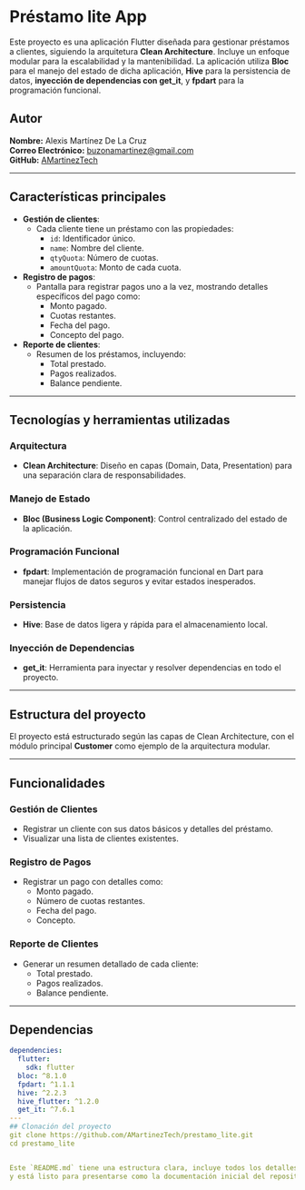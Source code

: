 # Préstamo lite App

Este proyecto es una aplicación Flutter diseñada para gestionar préstamos a clientes, siguiendo la arquitetura **Clean Architecture**.
Incluye un enfoque modular para la escalabilidad y la mantenibilidad. La aplicación utiliza **Bloc** para el manejo del estado de dicha aplicación,
**Hive** para la persistencia de datos, **inyección de dependencias con get_it**, y **fpdart** para la programación funcional.

## Autor

**Nombre:** Alexis Martínez De La Cruz  
**Correo Electrónico:** buzonamartinez@gmail.com  
**GitHub:** [AMartinezTech](https://github.com/AMartinezTech)

---

## Características principales

- **Gestión de clientes**:
  - Cada cliente tiene un préstamo con las propiedades:
    - `id`: Identificador único.
    - `name`: Nombre del cliente.
    - `qtyQuota`: Número de cuotas.
    - `amountQuota`: Monto de cada cuota.
- **Registro de pagos**:
  - Pantalla para registrar pagos uno a la vez, mostrando detalles específicos del pago como:
    - Monto pagado.
    - Cuotas restantes.
    - Fecha del pago.
    - Concepto del pago.
- **Reporte de clientes**:
  - Resumen de los préstamos, incluyendo:
    - Total prestado.
    - Pagos realizados.
    - Balance pendiente.

---

## Tecnologías y herramientas utilizadas

### Arquitectura

- **Clean Architecture**: Diseño en capas (Domain, Data, Presentation) para una separación clara de responsabilidades.

### Manejo de Estado

- **Bloc (Business Logic Component)**: Control centralizado del estado de la aplicación.

### Programación Funcional

- **fpdart**: Implementación de programación funcional en Dart para manejar flujos de datos seguros y evitar estados inesperados.

### Persistencia

- **Hive**: Base de datos ligera y rápida para el almacenamiento local.

### Inyección de Dependencias

- **get_it**: Herramienta para inyectar y resolver dependencias en todo el proyecto.

---

## Estructura del proyecto

El proyecto está estructurado según las capas de Clean Architecture, con el módulo principal **Customer** como ejemplo de la arquitectura modular.

<!--
lib/
├── core/
│ ├── common/           # Widgets comunes como loader
│ ├── error/            # Manejo de errores de la app completa
│ ├── utils/            # Utilidades y configuraciones comunes
├── features/           # Carpeta contenedora de todas las featura ej: customer,
│       └── customer/       # Feature modular de gestión de clientes
│           └── data/       # Implementaciones concretas para repositorios y fuentes de datos
│           │     ├── datasources/        # Acceso a datos (Hive)
│           │     ├── models/             # Modelos de datos
│           │     └── repositories/       # Repositorios concretos
│           ├── domain/                   # Lógica del dominio
│           │     ├── entities/           # Entidades del dominio (Customer)
│           │     ├── repositories/       # Contratos de repositorios
│           │     └── usecases/           # Casos de uso (e.g., SaveCustomerUseCase, GetAllCustomerUseCase)
│           └── presentation/       # Capa de presentación
│                 ├── blocs/        # Manejo de estado con Bloc
│                 ├── pages/        # Pantallas (UI)
│                 ├── utils/        # Componentes comunes de cliente
│                 └── widgets/      # Widgets específicos del cliente
├── home_page.dart                  # Pantalla home contenedora del menú principal
└── main.dart                       # Punto de entrada principal -->

---

## Funcionalidades

### Gestión de Clientes

- Registrar un cliente con sus datos básicos y detalles del préstamo.
- Visualizar una lista de clientes existentes.

### Registro de Pagos

- Registrar un pago con detalles como:
  - Monto pagado.
  - Número de cuotas restantes.
  - Fecha del pago.
  - Concepto.

### Reporte de Clientes

- Generar un resumen detallado de cada cliente:
  - Total prestado.
  - Pagos realizados.
  - Balance pendiente.

---

## Dependencias

```yaml
dependencies:
  flutter:
    sdk: flutter
  bloc: ^8.1.0
  fpdart: ^1.1.1
  hive: ^2.2.3
  hive_flutter: ^1.2.0
  get_it: ^7.6.1
---
## Clonación del proyecto
git clone https://github.com/AMartinezTech/prestamo_lite.git
cd prestamo_lite


Este `README.md` tiene una estructura clara, incluye todos los detalles esenciales del proyecto,
y está listo para presentarse como la documentación inicial del repositorio.
```
